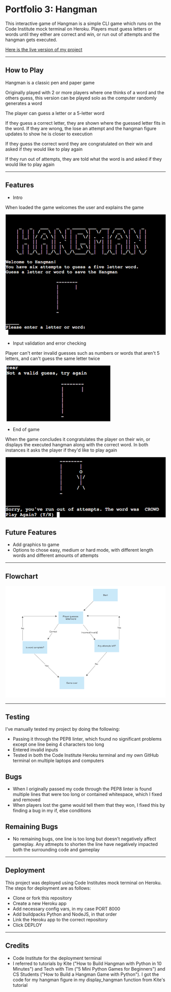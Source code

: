 # Portfolio 3: Hangman

This interactive game of Hangman is a simple CLI game which runs on the Code Institute mock terminal on Heroku. Players must guess letters or words until they either are correct and win, or run out of attempts and the hangman gets executed.

<a href="https://portfolio-3-hangman.herokuapp.com/" target="_blank" rel="noopener">Here is the live version of my project</a>

----

## How to Play

Hangman is a classic pen and paper game

Originally played with 2 or more players where one thinks of a word and the others guess, this version can be played solo as the computer randomly generates a word

The player can guess a letter or a 5-letter word

If they guess a correct letter, they are shown where the guessed letter fits in the word. If they are wrong, the lose an attempt and the hangman figure updates to show he is closer to execution

If they guess the correct word they are congratulated on their win and asked if they would like to play again

If they run out of attempts, they are told what the word is and asked if they would like to play again

----

## Features

* Intro

When loaded the game welcomes the user and explains the game

![game intro](/images/hangman-intro.png)

* Input validation and error checking

Player can't enter invalid guesses such as numbers or words that aren't 5 letters, and can't guess the same letter twice

![invalid guess](/images/invalid-guess.png)

* End of game

When the game concludes it congratulates the player on their win, or displays the executed hangman along with the correct word. In both instances it asks the player if they'd like to play again

![end of game](/images/game-conclusion.png)

## Future Features

* Add graphics to game
* Options to chose easy, medium or hard mode, with different length words and different amounts of attempts

----

## Flowchart

![flowchart](/images/flowchart.png)

----

## Testing

I've manually tested my project by doing the following:

* Passing it through the PEP8 linter, which found no significant problems except one line being 4 characters too long
* Entered invalid inputs
* Tested in both the Code Institute Heroku terminal and my own GitHub terminal on multiple laptops and computers

## Bugs

* When I originally passed my code through the PEP8 linter is found multiple lines that were too long or contained whitespace, which I fixed and removed
* When players lost the game would tell them that they won, I fixed this by finding a bug in my if, else conditions

## Remaining Bugs

* No remaining bugs, one line is too long but doesn't negatively affect gameplay. Any attmepts to shorten the line have negatively impacted both the surrounding code and gameplay

-----

## Deployment

This project was deployed using Code Institutes mock terminal on Heroku. The steps for deployment are as follows:

* Clone or fork this repository
* Create a new Heroku app
* Add necessary config vars, in my case PORT 8000
* Add buildpacks Python and NodeJS, in that order
* Link the Heroku app to the correct repository
* Click DEPLOY

----

## Credits

* Code Institute for the deployment terminal
* I referred to tutorials by Kite ("How to Build Hangman with Python in 10 Minutes") and Tech with Tim ("5 Mini Python Games for Beginners") and CS Students ("How to Build a Hangman Game with Python"). I got the code for my hangman figure in my display_hangman function from Kite's tutorial